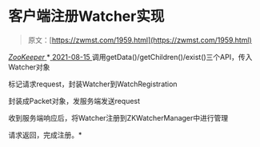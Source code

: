 <!--yml
category: 未分类
date: 0001-01-01 00:00:00
-->

# 客户端注册Watcher实现

> 原文：[https://zwmst.com/1959.html](https://zwmst.com/1959.html)

   [ *ZooKeeper* ](https://zwmst.com/zookeeper)*[ <time datetime="2021-08-15T16:58:28+08:00"> 2021-08-15 </time> ](https://zwmst.com/1959.html)  调用getData()/getChildren()/exist()三个API，传入Watcher对象

标记请求request，封装Watcher到WatchRegistration

封装成Packet对象，发服务端发送request

收到服务端响应后，将Watcher注册到ZKWatcherManager中进行管理

请求返回，完成注册。*